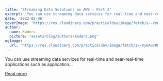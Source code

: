 ```yaml
---
title: 'Streaming Data Solutions on AWS - Part 3'
excerpt: 'You can use streaming data services for real-time and near-real-time applications such as application...'
date: '2022-02-06'
coverImage: 'https://res.cloudinary.com/practicaldev/image/fetch/s--VyHA0v8U--/c_imagga_scale,f_auto,fl_progressive,h_420,q_auto,w_1000/https://dev-to-uploads.s3.amazonaws.com/uploads/articles/am11tz9zvxez0w2zcsvv.jpg'
author:
  name: Koders
  picture: "assets/blog/authors/koders.png"
ogImage:
  url: 'https://res.cloudinary.com/practicaldev/image/fetch/s--VyHA0v8U--/c_imagga_scale,f_auto,fl_progressive,h_420,q_auto,w_1000/https://dev-to-uploads.s3.amazonaws.com/uploads/articles/am11tz9zvxez0w2zcsvv.jpg'
---
```


You can use streaming data services for real-time and near-real-time applications such as application...

[Read more](https://dev.to/aws-builders/streaming-data-solutions-on-aws-part-3-3ef2)
